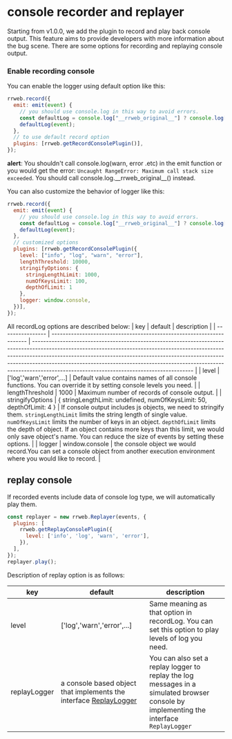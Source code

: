 # console recorder and replayer

Starting from v1.0.0, we add the plugin to record and play back console output.
This feature aims to provide developers with more information about the bug scene. There are some options for recording and replaying console output.

### Enable recording console

You can enable the logger using default option like this:

```js
rrweb.record({
  emit: emit(event) {
    // you should use console.log in this way to avoid errors.
    const defaultLog = console.log["__rrweb_original__"] ? console.log["__rrweb_original__"] : console.log;
    defaultLog(event);
  },
  // to use default record option
  plugins: [rrweb.getRecordConsolePlugin()],
});
```

**alert**: You shouldn't call console.log(warn, error .etc) in the emit function or you would get the error: `Uncaught RangeError: Maximum call stack size exceeded`.
You should call console.log.\_\_rrweb_original\_\_() instead.

You can also customize the behavior of logger like this:

```js
rrweb.record({
  emit: emit(event) {
    // you should use console.log in this way to avoid errors.
    const defaultLog = console.log["__rrweb_original__"] ? console.log["__rrweb_original__"] : console.log;
    defaultLog(event);
  },
  // customized options
  plugins: [rrweb.getRecordConsolePlugin({
    level: ["info", "log", "warn", "error"],
    lengthThreshold: 10000,
    stringifyOptions: {
      stringLengthLimit: 1000,
      numOfKeysLimit: 100,
      depthOfLimit: 1
    },
    logger: window.console,
  })],
});
```

All recordLog options are described below:
| key              | default                                                               | description                                                                                                                                                                                                                                                                                                                                                                        |
| ---------------- | --------------------------------------------------------------------- | ---------------------------------------------------------------------------------------------------------------------------------------------------------------------------------------------------------------------------------------------------------------------------------------------------------------------------------------------------------------------------------- |
| level            | ['log','warn','error',...]                                            | Default value contains names of all console functions. You can override it by setting console levels you need.                                                                                                                                                                                                                                                                     |
| lengthThreshold  | 1000                                                                  | Maximum number of records of console output.                                                                                                                                                                                                                                                                                                                                       |
| stringifyOptions | { stringLengthLimit: undefined, numOfKeysLimit: 50, depthOfLimit: 4 } | If console output includes js objects, we need to stringify them. `stringLengthLimit` limits the string length of single value. `numOfKeysLimit` limits the number of keys in an object. `depthOfLimit` limits the depth of object. If an object contains more keys than this limit, we would only save object's name. You can reduce the size of events by setting these options. |
| logger           | window.console                                                        | the console object we would record.You can set a console object from another execution environment where you would like to record.                                                                                                                                                                                                                                                 |

## replay console

If recorded events include data of console log type, we will automatically play them.

```js
const replayer = new rrweb.Replayer(events, {
  plugins: [
    rrweb.getReplayConsolePlugin({
      level: ['info', 'log', 'warn', 'error'],
    }),
  ],
});
replayer.play();
```

Description of replay option is as follows:

| key          | default                                                                                      | description                                                                                                                             |
| ------------ | -------------------------------------------------------------------------------------------- | --------------------------------------------------------------------------------------------------------------------------------------- |
| level        | ['log','warn','error',...]                                                                   | Same meaning as that option in recordLog. You can set this option to play levels of log you need.                                       |
| replayLogger | a console based object that implements the interface [ReplayLogger](../../packages/rrweb/src/plugins/console/replay/index.ts#L13) | You can also set a replay logger to replay the log messages in a simulated browser console by implementing the interface `ReplayLogger` |
